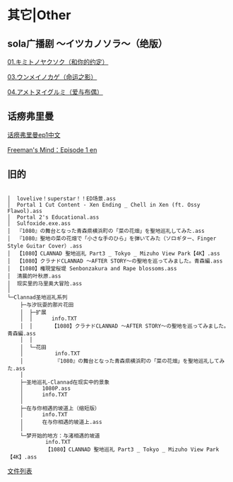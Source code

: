# 其它|Other

## sola广播剧 ～イツカノソラ～（绝版）

[01.キミトノヤクソク（和你的约定）](https://github.com/Little-Data/my-subtitle/blob/master/Other/sola广播剧%20～イツカノソラ～/01.キミトノヤクソク.ass)

[03.ウンメイノカゲ（命运之影）](https://github.com/Little-Data/my-subtitle/blob/master/Other/sola广播剧%20～イツカノソラ～/03.ウンメイノカゲ.ass)

[04.アメトヌイグルミ（爱与布偶）](https://github.com/Little-Data/my-subtitle/blob/master/Other/sola广播剧%20～イツカノソラ～/04.アメトヌイグルミ.ass)

## 话痨弗里曼

[话痨弗里曼ep1中文](https://github.com/Little-Data/my-subtitle/blob/master/Other/话痨弗里曼/话痨弗里曼ep1中文.srt)

[Freeman's Mind：Episode 1 en](https://github.com/Little-Data/my-subtitle/blob/master/Other/话痨弗里曼/Freeman's%20Mind：Episode%201%20en.srt)

## 旧的

```text

│  lovelive！superstar！！ED场景.ass
│  Portal 1 Cut Content - Xen Ending _ Chell in Xen (ft. Ossy Flawol).ass
│  Portal 2's Educational.ass
│  Sulfoxide.exe.ass
│  『1080』の舞台となった青森県横浜町の「菜の花畑」を聖地巡礼してみた.ass
│  『1080』聖地の菜の花畑で「小さな手のひら」を弾いてみた（ソロギター、Finger Style Guitar Cover）.ass
│  【1080】CLANNAD 聖地巡礼 Part3 _ Tokyo _ Mizuho View Park【4K】.ass
│  【1080】クラナドCLANNAD 〜AFTER STORY〜の聖地を巡ってみました。青森編.ass
│  【1080】権現堂桜堤 Senbonzakura and Rape blossoms.ass
│  清晨的叶秋原.ass
│  现实里的马里奥大冒险.ass
│
└─Clannad圣地巡礼系列
    ├─与汐玩耍的那片花田
    │  ├─扩展
    │  │      info.TXT
    │  │      【1080】クラナドCLANNAD 〜AFTER STORY〜の聖地を巡ってみました。青森編.ass
    │  │
    │  └─花田
    │          info.TXT
    │          『1080』の舞台となった青森県横浜町の「菜の花畑」を聖地巡礼してみた.ass
    │
    ├─圣地巡礼-Clannad在现实中的景象
    │      1080P.ass
    │      info.TXT
    │
    ├─在与你相遇的坡道上（缩短版）
    │      info.TXT
    │      在与你相遇的坡道上.ass
    │
    └─梦开始的地方：与渚相遇的坡道
            info.TXT
            【1080】CLANNAD 聖地巡礼 Part3 _ Tokyo _ Mizuho View Park【4K】.ass
```

[文件列表](https://github.com/Little-Data/my-subtitle/tree/master/Other)
